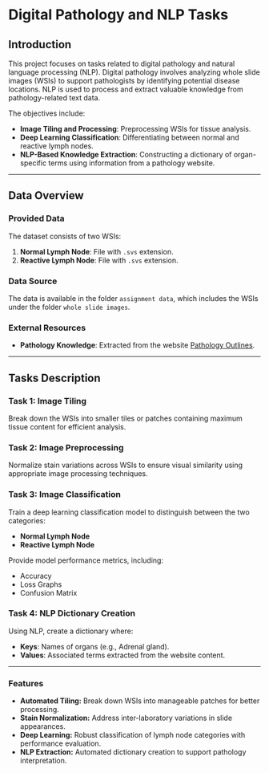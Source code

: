 # Digital Pathology and NLP Tasks

## Introduction

This project focuses on tasks related to digital pathology and natural language processing (NLP). Digital pathology involves analyzing whole slide images (WSIs) to support pathologists by identifying potential disease locations. NLP is used to process and extract valuable knowledge from pathology-related text data.

The objectives include:
- **Image Tiling and Processing**: Preprocessing WSIs for tissue analysis.
- **Deep Learning Classification**: Differentiating between normal and reactive lymph nodes.
- **NLP-Based Knowledge Extraction**: Constructing a dictionary of organ-specific terms using information from a pathology website.

---

## Data Overview

### Provided Data
The dataset consists of two WSIs:
1. **Normal Lymph Node**: File with `.svs` extension.
2. **Reactive Lymph Node**: File with `.svs` extension.

### Data Source
The data is available in the folder `assignment data`, which includes the WSIs under the folder `whole slide images`.

### External Resources
- **Pathology Knowledge**: Extracted from the website [Pathology Outlines](https://www.pathologyoutlines.com/).

---

## Tasks Description

### Task 1: Image Tiling
Break down the WSIs into smaller tiles or patches containing maximum tissue content for efficient analysis.

### Task 2: Image Preprocessing
Normalize stain variations across WSIs to ensure visual similarity using appropriate image processing techniques.

### Task 3: Image Classification
Train a deep learning classification model to distinguish between the two categories:
- **Normal Lymph Node**
- **Reactive Lymph Node**

Provide model performance metrics, including:
- Accuracy
- Loss Graphs
- Confusion Matrix

### Task 4: NLP Dictionary Creation
Using NLP, create a dictionary where:
- **Keys**: Names of organs (e.g., Adrenal gland).
- **Values**: Associated terms extracted from the website content.

---


### Features
- **Automated Tiling:** Break down WSIs into manageable patches for better processing.
- **Stain Normalization:** Address inter-laboratory variations in slide appearances.
- **Deep Learning:** Robust classification of lymph node categories with performance evaluation.
- **NLP Extraction:** Automated dictionary creation to support pathology interpretation.
